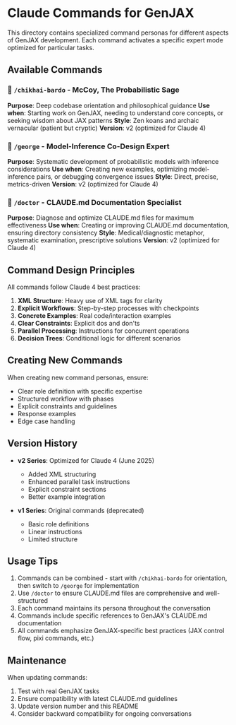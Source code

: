 # Claude Commands for GenJAX

This directory contains specialized command personas for different aspects of GenJAX development. Each command activates a specific expert mode optimized for particular tasks.

## Available Commands

### 🧘 `/chikhai-bardo` - McCoy, The Probabilistic Sage
**Purpose**: Deep codebase orientation and philosophical guidance
**Use when**: Starting work on GenJAX, needing to understand core concepts, or seeking wisdom about JAX patterns
**Style**: Zen koans and archaic vernacular (patient but cryptic)
**Version**: v2 (optimized for Claude 4)

### 🔬 `/george` - Model-Inference Co-Design Expert
**Purpose**: Systematic development of probabilistic models with inference considerations
**Use when**: Creating new examples, optimizing model-inference pairs, or debugging convergence issues
**Style**: Direct, precise, metrics-driven
**Version**: v2 (optimized for Claude 4)

### 🏥 `/doctor` - CLAUDE.md Documentation Specialist
**Purpose**: Diagnose and optimize CLAUDE.md files for maximum effectiveness
**Use when**: Creating or improving CLAUDE.md documentation, ensuring directory consistency
**Style**: Medical/diagnostic metaphor, systematic examination, prescriptive solutions
**Version**: v2 (optimized for Claude 4)

## Command Design Principles

All commands follow Claude 4 best practices:

1. **XML Structure**: Heavy use of XML tags for clarity
2. **Explicit Workflows**: Step-by-step processes with checkpoints
3. **Concrete Examples**: Real code/interaction examples
4. **Clear Constraints**: Explicit dos and don'ts
5. **Parallel Processing**: Instructions for concurrent operations
6. **Decision Trees**: Conditional logic for different scenarios

## Creating New Commands

When creating new command personas, ensure:
- Clear role definition with specific expertise
- Structured workflow with phases
- Explicit constraints and guidelines
- Response examples
- Edge case handling

## Version History

- **v2 Series**: Optimized for Claude 4 (June 2025)
  - Added XML structuring
  - Enhanced parallel task instructions
  - Explicit constraint sections
  - Better example integration

- **v1 Series**: Original commands (deprecated)
  - Basic role definitions
  - Linear instructions
  - Limited structure

## Usage Tips

1. Commands can be combined - start with `/chikhai-bardo` for orientation, then switch to `/george` for implementation
2. Use `/doctor` to ensure CLAUDE.md files are comprehensive and well-structured
3. Each command maintains its persona throughout the conversation
4. Commands include specific references to GenJAX's CLAUDE.md documentation
5. All commands emphasize GenJAX-specific best practices (JAX control flow, pixi commands, etc.)

## Maintenance

When updating commands:
1. Test with real GenJAX tasks
2. Ensure compatibility with latest CLAUDE.md guidelines
3. Update version number and this README
4. Consider backward compatibility for ongoing conversations
